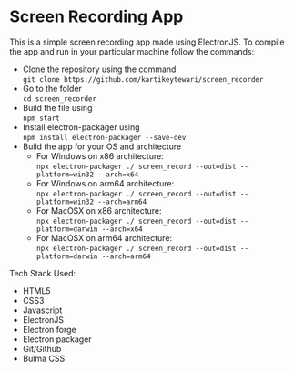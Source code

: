 # Screen Recording App

This is a simple screen recording app made using ElectronJS. To compile the app and run in your particular machine follow the commands:
- Clone the repository using the command <br>
    `git clone https://github.com/kartikeytewari/screen_recorder`
- Go to the folder <br>
    `cd screen_recorder`
- Build the file using <br>
    `npm start`
- Install electron-packager using <br>
    `npm install electron-packager --save-dev`
- Build the app for your OS and architecture
    - For Windows on x86 architecture: <br>
        `npx electron-packager ./ screen_record --out=dist --platform=win32 --arch=x64`
    - For Windows on arm64 architecture: <br>
        `npx electron-packager ./ screen_record --out=dist --platform=win32 --arch=arm64`
    - For MacOSX on x86 architecture: <br>
        `npx electron-packager ./ screen_record --out=dist --platform=darwin --arch=x64`
    - For MacOSX on arm64 architecture: <br>
        `npx electron-packager ./ screen_record --out=dist --platform=darwin --arch=arm64`

Tech Stack Used:
- HTML5
- CSS3
- Javascript
- ElectronJS
- Electron forge
- Electron packager
- Git/Github
- Bulma CSS
